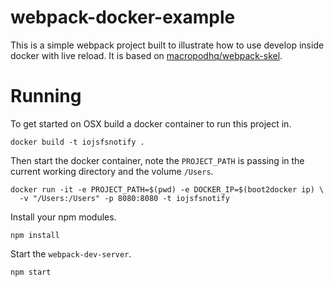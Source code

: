 # webpack-docker-example

This is a simple webpack project built to illustrate how to use develop inside docker with live reload. It is based on [macropodhq/webpack-skel](https://github.com/macropodhq/webpack-skel).

# Running

To get started on OSX build a docker container to run this project in.

```
docker build -t iojsfsnotify .
```

Then start the docker container, note the `PROJECT_PATH` is passing in the current working directory and the volume `/Users`.

```
docker run -it -e PROJECT_PATH=$(pwd) -e DOCKER_IP=$(boot2docker ip) \
  -v "/Users:/Users" -p 8080:8080 -t iojsfsnotify
```

Install your npm modules.

```
npm install
```

Start the `webpack-dev-server`.

```
npm start
```
